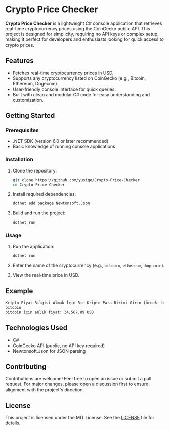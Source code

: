 # Crypto Price Checker

**Crypto Price Checker** is a lightweight C# console application that retrieves real-time cryptocurrency prices using the CoinGecko public API. This project is designed for simplicity, requiring no API keys or complex setup, making it perfect for developers and enthusiasts looking for quick access to crypto prices.

## Features

- Fetches real-time cryptocurrency prices in USD.
- Supports any cryptocurrency listed on CoinGecko (e.g., Bitcoin, Ethereum, Dogecoin).
- User-friendly console interface for quick queries.
- Built with clean and modular C# code for easy understanding and customization.

## Getting Started

### Prerequisites

- .NET SDK (version 6.0 or later recommended)
- Basic knowledge of running console applications

### Installation

1. Clone the repository:
   ```bash
   git clone https://github.com/yusiqo/Crypto-Price-Checker
   cd Crypto-Price-Checker
   ```

2. Install required dependencies:
   ```bash
   dotnet add package Newtonsoft.Json
   ```

3. Build and run the project:
   ```bash
   dotnet run
   ```

### Usage

1. Run the application:
   ```bash
   dotnet run
   ```

2. Enter the name of the cryptocurrency (e.g., `bitcoin`, `ethereum`, `dogecoin`).
3. View the real-time price in USD.

## Example

```bash
Kripto Fiyat Bilgisi Almak İçin Bir Kripto Para Birimi Girin (örnek: bitcoin):
bitcoin
bitcoin için anlık fiyat: 34,567.89 USD
```

## Technologies Used

- C#
- CoinGecko API (public, no API key required)
- Newtonsoft.Json for JSON parsing

## Contributing

Contributions are welcome! Feel free to open an issue or submit a pull request. For major changes, please open a discussion first to ensure alignment with the project's direction.

## License

This project is licensed under the MIT License. See the [LICENSE](LICENSE) file for details.
